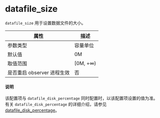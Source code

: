 datafile_size 
==================================

`datafile_size` 用于设置数据文件的大小。


|      **属性**      |  **描述**   |
|------------------|-----------|
| 参数类型             | 容量单位      |
| 默认值              | 0M        |
| 取值范围             | \[0M, +∞) |
| 是否重启 observer 进程生效 | 否         |


  <main id="notice" type='explain'>
    <h4>说明</h4>
    <p>该配置项与 <code>datafile_disk_percentage</code> 同时配置时，以该配置项设置的值为准。有关 <code>datafile_disk_percentage</code> 的详细介绍，请参见 <a href="53.datafile_disk_percentage.md">datafile_disk_percentage</a>。</p>
  </main>
